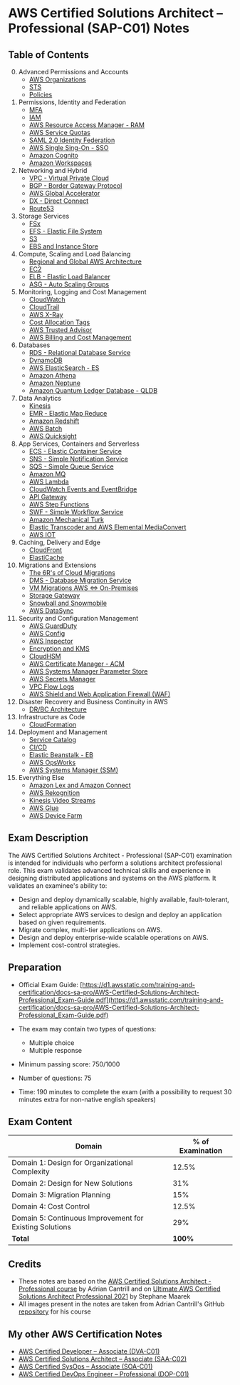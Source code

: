# AWS Certified Solutions Architect – Professional (SAP-C01) Notes

## Table of Contents

0. Advanced Permissions and Accounts
    - [AWS Organizations](00-accounts/organizations.md)
    - [STS](00-accounts/sts.md)
    - [Policies](00-accounts/policies.md)
1. Permissions, Identity and Federation
    - [MFA](01-identity/mfa.md)
    - [IAM](01-identity/iam.md)
    - [AWS Resource Access Manager - RAM](01-identity/ram.md)
    - [AWS Service Quotas](01-identity/service-quotas.md)
    - [SAML 2.0 Identity Federation](01-identity/saml.md)
    - [AWS Single Sing-On - SSO](01-identity/sso.md)
    - [Amazon Cognito](01-identity/cognito.md)
    - [Amazon Workspaces](01-identity/workspaces.md)
2. Networking and Hybrid
    - [VPC - Virtual Private Cloud](02-networking/vpc.md)
    - [BGP - Border Gateway Protocol](02-networking/bgp.md)
    - [AWS Global Accelerator](02-networking/global-accelerator.md)
    - [DX - Direct Connect](02-networking/direct-connect.md)
    - [Route53](02-networking/route53.md)
3. Storage Services
    - [FSx](03-storage/fsx.md)
    - [EFS - Elastic File System](03-storage/efs.md)
    - [S3](03-storage/s3.md)
    - [EBS and Instance Store](03-storage/ebs.md)
4. Compute, Scaling and Load Balancing
    - [Regional and Global AWS Architecture](04-compute/aws-architecture.md)
    - [EC2](04-compute/ec2.md)
    - [ELB - Elastic Load Balancer](04-compute/elb.md)
    - [ASG - Auto Scaling Groups](04-compute/asg.md)
5. Monitoring, Logging and Cost Management
    - [CloudWatch](05-monitoring/cloudwatch.md)
    - [CloudTrail](05-monitoring/cloudtrail.md)
    - [AWS X-Ray](05-monitoring/xray.md)
    - [Cost Allocation Tags](05-monitoring/cost-allocation-tags.md)
    - [AWS Trusted Advisor](05-monitoring/trusted-advisor.md)
    - [AWS Billing and Cost Management](05-monitoring/billing.md)
6. Databases
    - [RDS - Relational Database Service](06-databases/rds.md)
    - [DynamoDB](06-databases/dynamodb.md)
    - [AWS ElasticSearch - ES](06-databases/elasticsearch.md)
    - [Amazon Athena](06-databases/athena.md)
    - [Amazon Neptune](06-databases/neptune.md)
    - [Amazon Quantum Ledger Database - QLDB](06-databases/quantum-ledger.md)
7. Data Analytics
    - [Kinesis](07-data-analytics/kinesis.md)
    - [EMR - Elastic Map Reduce](07-data-analytics/emr.md)
    - [Amazon Redshift](07-data-analytics/redshift.md)
    - [AWS Batch](07-data-analytics/aws-batch.md)
    - [AWS Quicksight](07-data-analytics/quicksight.md)
8. App Services, Containers and Serverless
    - [ECS - Elastic Container Service](08-containers-and-serverless/ecs.md)
    - [SNS - Simple Notification Service](08-containers-and-serverless/sns.md)
    - [SQS - Simple Queue Service](08-containers-and-serverless/sqs.md)
    - [Amazon MQ](08-containers-and-serverless/mq.md)
    - [AWS Lambda](08-containers-and-serverless/lambda.md)
    - [CloudWatch Events and EventBridge](08-containers-and-serverless/eventbridge.md)
    - [API Gateway](08-containers-and-serverless/api-gateway.md)
    - [AWS Step Functions](08-containers-and-serverless/step-functions.md)
    - [SWF - Simple Workflow Service](08-containers-and-serverless/swf.md)
    - [Amazon Mechanical Turk](08-containers-and-serverless/mechanical-turk.md)
    - [Elastic Transcoder and AWS Elemental MediaConvert](08-containers-and-serverless/mediaconvert.md)
    - [AWS IOT](08-containers-and-serverless/iot.md)
9. Caching, Delivery and Edge
    - [CloudFront](09-caching/cloudfront.md)
    - [ElastiCache](09-caching/elasticache.md)
10. Migrations and Extensions
    - [The 6R's of Cloud Migrations](10-migrations/6r.md)
    - [DMS - Database Migration Service](10-migrations/dms.md)
    - [VM Migrations AWS <=> On-Premises](10-migrations/vm-migration.md)
    - [Storage Gateway](10-migrations/storage-gateway.md)
    - [Snowball and Snowmobile](10-migrations/snow.md)
    - [AWS DataSync](10-migrations/datasync.md)
11. Security and Configuration Management
    - [AWS GuardDuty](11-security-and-config/guard-duty.md)
    - [AWS Config](11-security-and-config/config.md)
    - [AWS Inspector](11-security-and-config/inspector.md)
    - [Encryption and KMS](11-security-and-config/kms.md)
    - [CloudHSM](11-security-and-config/cloudhsm.md)
    - [AWS Certificate Manager - ACM](11-security-and-config/acm.md)
    - [AWS Systems Manager Parameter Store](11-security-and-config/parameter-store.md)
    - [AWS Secrets Manager](11-security-and-config/secrets-manager.md)
    - [VPC Flow Logs](11-security-and-config/vpc-flow-logs.md)
    - [AWS Shield and Web Application Firewall (WAF)](11-security-and-config/waf-shield.md)
12. Disaster Recovery and Business Continuity in AWS
    - [DR/BC Architecture](12-disaster-recovery/dr.md)
13. Infrastructure as Code
    - [CloudFormation](13-iac/cloudformation.md)
14. Deployment and Management
    - [Service Catalog](14-deployment/service-catalog.md)
    - [CI/CD](14-deployment/cicd.md)
    - [Elastic Beanstalk - EB](14-deployment/eb.md)
    - [AWS OpsWorks](14-deployment/opsworks.md)
    - [AWS Systems Manager (SSM)](14-deployment/ssm.md)
15. Everything Else
    - [Amazon Lex and Amazon Connect](15-other/lex.md)
    - [AWS Rekognition](15-other/rekognition.md)
    - [Kinesis Video Streams](15-other/kinesis-video-streams.md)
    - [AWS Glue](15-other/glue.md)
    - [AWS Device Farm](15-other/device-farm.md)

## Exam Description

The AWS Certified Solutions Architect - Professional (SAP-C01) examination is intended for individuals who perform a solutions architect professional role. This exam validates advanced technical skills and experience in designing distributed applications and systems on the AWS platform.
It validates an examinee's ability to:
- Design and deploy dynamically scalable, highly available, fault-tolerant, and reliable applications on AWS.
- Select appropriate AWS services to design and deploy an application based on given requirements.
- Migrate complex, multi-tier applications on AWS.
- Design and deploy enterprise-wide scalable operations on AWS.
- Implement cost-control strategies.

## Preparation

- Official Exam Guide: [https://d1.awsstatic.com/training-and-certification/docs-sa-pro/AWS-Certified-Solutions-Architect-Professional_Exam-Guide.pdf](https://d1.awsstatic.com/training-and-certification/docs-sa-pro/AWS-Certified-Solutions-Architect-Professional_Exam-Guide.pdf)

- The exam may contain two types of questions:
    - Multiple choice
    - Multiple response

- Minimum passing score: 750/1000
- Number of questions: 75
- Time: 190 minutes to complete the exam (with a possibility to request 30 minutes extra for non-native english speakers)

## Exam Content

| **Domain**                                              | **% of Examination** |
|---------------------------------------------------------|----------------------|
| Domain 1: Design for Organizational Complexity          | 12.5%                |
| Domain 2: Design for New Solutions                      | 31%                  |
| Domain 3: Migration Planning                            | 15%                  |
| Domain 4: Cost Control                                  | 12.5%                |
| Domain 5: Continuous Improvement for Existing Solutions | 29%                  |
| **Total**                                               | **100%**             |

## Credits

- These notes are based on the [AWS Certified Solutions Architect - Professional course](https://learn.cantrill.io/p/aws-certified-solutions-architect-professional) by Adrian Cantrill and on [Ultimate AWS Certified Solutions Architect Professional 2021](https://www.udemy.com/course/aws-solutions-architect-professional/) by Stephane Maarek
- All images present in the notes are taken from Adrian Cantrill's GitHub [repository](https://github.com/Ernyoke/aws-sa-pro) for his course

## My other AWS Certification Notes

- [AWS Certified Developer – Associate (DVA-C01)](https://github.com/Ernyoke/certified-aws-developer-associate-notes)
- [AWS Certified Solutions Architect – Associate (SAA-C02)](https://github.com/Ernyoke/certified-aws-solutions-architect-associate)
- [AWS Certified SysOps – Associate (SOA-C01)](https://github.com/Ernyoke/certified-aws-sysops-associate)
- [AWS Certified DevOps Engineer – Professional (DOP-C01)](https://github.com/Ernyoke/certified-aws-devops-professional)
